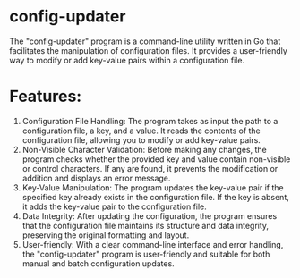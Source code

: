 # config-updater
The "config-updater" program is a command-line utility written in Go that facilitates the manipulation of configuration files. It provides a user-friendly way to modify or add key-value pairs within a configuration file.

# Features:

1. Configuration File Handling: The program takes as input the path to a configuration file, a key, and a value. It reads the contents of the configuration file, allowing you to modify or add key-value pairs.
2. Non-Visible Character Validation: Before making any changes, the program checks whether the provided key and value contain non-visible or control characters. If any are found, it prevents the modification or addition and displays an error message.
3. Key-Value Manipulation: The program updates the key-value pair if the specified key already exists in the configuration file. If the key is absent, it adds the key-value pair to the configuration file.
4. Data Integrity: After updating the configuration, the program ensures that the configuration file maintains its structure and data integrity, preserving the original formatting and layout.
5. User-friendly: With a clear command-line interface and error handling, the "config-updater" program is user-friendly and suitable for both manual and batch configuration updates.
